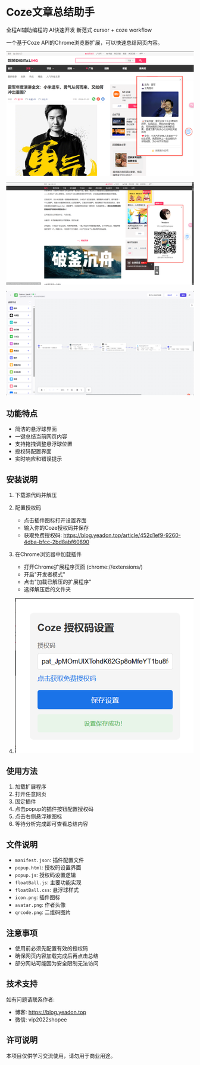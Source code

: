 # Coze文章总结助手

全程AI辅助编程的 AI快速开发 新范式 cursor + coze workflow 

一个基于Coze API的Chrome浏览器扩展，可以快速总结网页内容。

![1731467700311](image/readme/1731467700311.png)

![1731473515117](image/readme/1731473515117.png)

![1731472681932](image/readme/1731472681932.png)

## 功能特点

- 简洁的悬浮球界面
- 一键总结当前网页内容
- 支持拖拽调整悬浮球位置
- 授权码配置界面
- 实时响应和错误提示

## 安装说明

1. 下载源代码并解压
2. 配置授权码

   - 点击插件图标打开设置界面
   - 输入你的Coze授权码并保存
   - 获取免费授权码: https://blog.yeadon.top/article/452d1ef9-9260-4dba-bfcc-2bd8abf60890
3. 在Chrome浏览器中加载插件

   - 打开Chrome扩展程序页面 (chrome://extensions/)
   - 开启"开发者模式"
   - 点击"加载已解压的扩展程序"
   - 选择解压后的文件夹
4. ![1731467727519](image/readme/1731467727519.png)

## 使用方法

1. 加载扩展程序
2. 打开任意网页
3. 固定插件
4. 点击popup的插件按钮配置授权码
5. 点击右侧悬浮球图标
6. 等待分析完成即可查看总结内容

## 文件说明

- `manifest.json`: 插件配置文件
- `popup.html`: 授权码设置界面
- `popup.js`: 授权码设置逻辑
- `floatBall.js`: 主要功能实现
- `floatBall.css`: 悬浮球样式
- `icon.png`: 插件图标
- `avatar.png`: 作者头像
- `qrcode.png`: 二维码图片

## 注意事项

- 使用前必须先配置有效的授权码
- 确保网页内容加载完成后再点击总结
- 部分网站可能因为安全限制无法访问

## 技术支持

如有问题请联系作者:

- 博客: https://blog.yeadon.top
- 微信: vip2022shopee

## 许可说明

本项目仅供学习交流使用，请勿用于商业用途。
